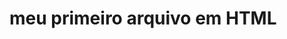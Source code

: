 <html>
          <h1>meu primeiro arquivo em HTML <h1
                                               </html>
